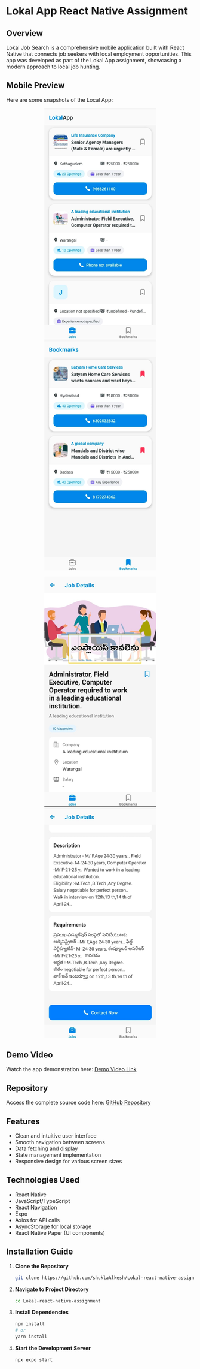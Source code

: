 # Lokal App React Native Assignment

## Overview
Lokal Job Search is a comprehensive mobile application built with React Native that connects job seekers with local employment opportunities. This app was developed as part of the Lokal App assignment, showcasing a modern approach to local job hunting.

## Mobile Preview
Here are some snapshots of the Local App:

<p align="center">
  <img src="Images/1.jpeg" width="300" hight="300">
  <img src="Images/2.jpeg" width="300" hight="300">
</p>

<p align="center">
   <img src="Images/4.jpeg" width="300" hight="300">
  <img src="Images/3.jpeg" width="300" hight="300">
</p>


## Demo Video
Watch the app demonstration here:
[Demo Video Link](https://drive.google.com/file/d/1DaHv9aRmKL7gNFbj525UMpS1vk7mbew1/view?usp=sharing)

## Repository
Access the complete source code here:
[GitHub Repository](https://github.com/shuklaAlkesh/Lokal-react-native-assignment.git)

## Features
- Clean and intuitive user interface
- Smooth navigation between screens
- Data fetching and display
- State management implementation
- Responsive design for various screen sizes

## Technologies Used
- React Native
- JavaScript/TypeScript
- React Navigation
- Expo
- Axios for API calls
- AsyncStorage for local storage
- React Native Paper (UI components)

## Installation Guide

1. **Clone the Repository**
   ```bash
   git clone https://github.com/shuklaAlkesh/Lokal-react-native-assignment.git
   ```

2. **Navigate to Project Directory**
   ```bash
   cd Lokal-react-native-assignment
   ```

3. **Install Dependencies**
   ```bash
   npm install
   # or
   yarn install
   ```

4. **Start the Development Server**
   ```bash
   npx expo start
   ```
